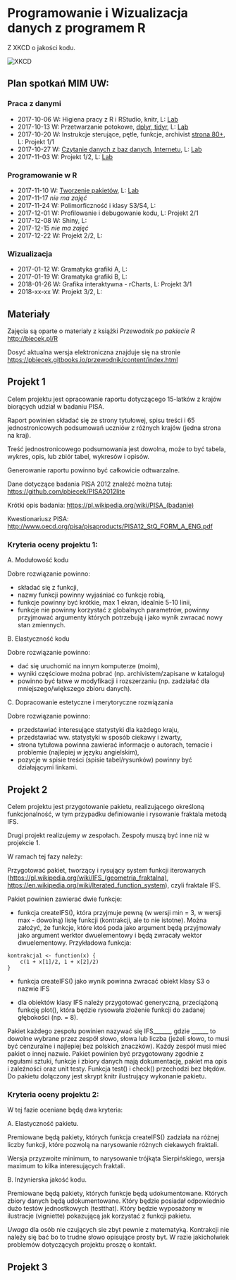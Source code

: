 # Programowanie i Wizualizacja danych z programem R

Z XKCD o jakości kodu.

![XKCD](http://imgs.xkcd.com/comics/code_quality.png)

Plan spotkań MIM UW:
----------------

### Praca z danymi

* 2017-10-06 W: Higiena pracy z R i RStudio, knitr, L: [Lab](materialy/Lab01.Rmd)
* 2017-10-13 W: Przetwarzanie potokowe, [dplyr, tidyr](https://pbiecek.gitbooks.io/przewodnik/content/Programowanie/czyscic_przetwarzac.html), L: [Lab](materialy/Lab02.Rmd)
* 2017-10-20 W: Instrukcje sterujące, pętle, funkcje, archivist [strona 80+](http://biecek.pl/R/PrzewodnikPoPakiecieRWydanieIVinternet.pdf), L: Projekt 1/1
* 2017-10-27 W: [Czytanie danych z baz danych, Internetu](https://pbiecek.gitbooks.io/przewodnik/content/Programowanie/jak_wczytac_tabele_danych_z_pliku_csv_lub_txt.html), L: [Lab](materialy/Lab04.Rmd)
* 2017-11-03 W: Projekt 1/2, L: [Lab](materialy/Lab05.Rmd)

### Programowanie w R

* 2017-11-10 W: [Tworzenie pakietów](https://pbiecek.gitbooks.io/przewodnik/content/Programowanie/pakiety/po_co.html), L: [Lab](https://raw.githubusercontent.com/pbiecek/ProgramowanieWizualizacja2017/master/materialy/Lab06.Rmd)
* 2017-11-17 *nie ma zajęć*
* 2017-11-24 W: Polimorficzność i klasy S3/S4, L: 
* 2017-12-01 W: Profilowanie i debugowanie kodu, L: Projekt 2/1
* 2017-12-08 W: Shiny, L: 
* 2017-12-15 *nie ma zajęć*
* 2017-12-22 W: Projekt 2/2, L: 

### Wizualizacja

* 2017-01-12 W: Gramatyka grafiki A, L: 
* 2017-01-19 W: Gramatyka grafiki B, L: 
* 2018-01-26 W: Grafika interaktywna - rCharts, L: Projekt 3/1
* 2018-xx-xx W: Projekt 3/2, L: 


Materiały
---------

Zajęcia są oparte o materiały z książki *Przewodnik po pakiecie R* http://biecek.pl/R

Dosyć aktualna wersja elektroniczna znajduje się na stronie https://pbiecek.gitbooks.io/przewodnik/content/index.html

Projekt 1
---------

Celem projektu jest opracowanie raportu dotyczącego 15-latków z krajów biorących udział w badaniu PISA.

Raport powinien składać się ze strony tytułowej, spisu treści i 65 jednostronicowych podsumowań uczniów z różnych krajów (jedna strona na kraj).

Treść jednostronicowego podsumowania jest dowolna, może to być tabela, wykres, opis, lub zbiór tabel, wykresów i opisów.

Generowanie raportu powinno być całkowicie odtwarzalne. 

Dane dotyczące badania PISA 2012 znaleźć można tutaj: https://github.com/pbiecek/PISA2012lite

Krótki opis badania: https://pl.wikipedia.org/wiki/PISA_(badanie)

Kwestionariusz PISA: http://www.oecd.org/pisa/pisaproducts/PISA12_StQ_FORM_A_ENG.pdf


### Kryteria oceny projektu 1:

A. Modułowość kodu 

Dobre rozwiązanie powinno:

- składać się z funkcji,
- nazwy funkcji powinny wyjaśniać co funkcje robią,
- funkcje powinny być krótkie, max 1 ekran, idealnie 5-10 linii,
- funkcje nie powinny korzystać z globalnych parametrów, powinny przyjmować argumenty których potrzebują i jako wynik zwracać nowy stan zmiennych.

B. Elastyczność kodu

Dobre rozwiązanie powinno:

- dać się uruchomić na innym komputerze (moim),
- wyniki częściowe można pobrać (np. archivistem/zapisane w katalogu)
- powinno być łatwe w modyfikacji i rozszerzaniu (np. zadziałać dla mniejszego/większego zbioru danych).

C. Dopracowanie estetyczne i merytoryczne rozwiązania

Dobre rozwiązanie powinno:

- przedstawiać interesujące statystyki dla każdego kraju,
- przedstawiać ww. statystyki w sposób ciekawy i zwarty,
- strona tytułowa powinna zawierać informacje o autorach, temacie i problemie (najlepiej w języku angielskim),
- pozycje w spisie treści (spisie tabel/rysunków) powinny być działającymi linkami.


Projekt 2
---------

Celem projektu jest przygotowanie pakietu, realizującego określoną funkcjonalność, w tym przypadku definiowanie i rysowanie fraktala metodą IFS.

Drugi projekt realizujemy w zespołach. Zespoły muszą być inne niż w projekcie 1. 

W ramach tej fazy należy:

Przygotować pakiet, tworzący i rysujący system funkcji iterowanych (https://pl.wikipedia.org/wiki/IFS_(geometria_fraktalna), https://en.wikipedia.org/wiki/Iterated_function_system), czyli fraktale IFS. 

Pakiet powinien zawierać dwie funkcje:
* funkcja createIFS(), która przyjmuje pewną (w wersji min = 3, w wersji max - dowolną) listę funkcji (kontrakcji, ale to nie istotne). Można założyć, że funkcje, które ktoś poda jako argument będą przyjmowały jako argument werktor dwuelementowy i będą zwracały wektor dwuelementowy. Przykładowa funkcja:

```
kontrakcja1 <- function(x) {
	c(1 + x[1]/2, 1 + x[2]/2)
}
```

* funkcja createIFS() jako wynik powinna zwracać obiekt klasy S3 o nazwie IFS

* dla obiektów klasy IFS należy przygotować generyczną, przeciążoną funkcję plot(), która będzie rysowała złożenie funkcji do zadanej głębokości (np. = 8).


Pakiet każdego zespołu powinien nazywać się IFS______, gdzie ______ to dowolne wybrane przez zespół słowo, słowa lub liczba (jeżeli słowo, to musi być cenzuralne i najlepiej bez polskich znaczków). Każdy zespół musi mieć pakiet o innej nazwie.
Pakiet powinien być przygotowany zgodnie z regułami sztuki, funkcje i zbiory danych mają dokumentację, pakiet ma opis i zależności oraz unit testy. Funkcja test() i check() przechodzi bez błędów.
Do pakietu dołączony jest skrypt knitr ilustrujący wykonanie pakietu.

### Kryteria oceny projektu 2:

W tej fazie oceniane będą dwa kryteria:

A. Elastyczność pakietu.

Premiowane będą pakiety, których funkcja createIFS() zadziała na różnej liczby funkcji, które pozwolą na narysowanie różnych ciekawych fraktali.

Wersja przyzwoite minimum, to narysowanie trójkąta Sierpińskiego, wersja maximum to kilka interesujących fraktali.

B. Inżynierska jakość kodu.

Premiowane będą pakiety, których funkcje będą udokumentowane. Których zbiory danych będą udokumentowane. Który będzie posiadał odpowiednio dużo testów jednostkowych (testthat). Który będzie wyposażony w ilustracje (vigniette) pokazującą jak korzystać z funkcji pakietu.

*Uwaga* dla osób nie czujących sie zbyt pewnie z matematyką. Kontrakcji nie należy się bać bo to trudne słowo opisujące prosty byt. W razie jakicholwiek problemów dotyczących projektu proszę o kontakt.

Projekt 3
---------



